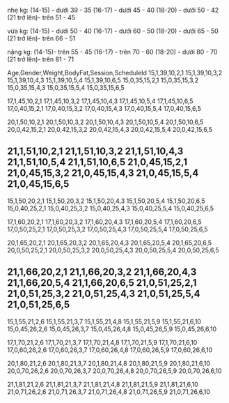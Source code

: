 nhẹ kg: (14-15) -   dưới 39 - 35
	(16-17)     -   dưới 45 - 40
	(18-20)     -   dưới 50 - 42
	(21 trở lên)-   trên 51 - 45

vừa kg: (14-15) -   dưới 50 - 40
	(16-17)     -   dưới 60 - 50
	(18-20)     -   dưới 65 - 50
	(21 trở lên)-   trên 66 - 51

nặng kg: (14-15)-   trên 55 - 45
	(16-17)     -   trên 70 - 60
	(18-20)     -   dưới 80 - 70
	(21 trở lên)-   trên 81 - 71

Age,Gender,Weight,BodyFat,Session,ScheduleId
15,1,39,10,2,1
15,1,39,10,3,2
15,1,39,10,4,3
15,1,39,10,5,4
15,1,39,10,6,5
15,0,35,15,2,1
15,0,35,15,3,2
15,0,35,15,4,3
15,0,35,15,5,4
15,0,35,15,6,5

17,1,45,10,2,1
17,1,45,10,3,2
17,1,45,10,4,3
17,1,45,10,5,4
17,1,45,10,6,5
17,0,40,15,2,1
17,0,40,15,3,2
17,0,40,15,4,3
17,0,40,15,5,4
17,0,40,15,6,5

20,1,50,10,2,1
20,1,50,10,3,2
20,1,50,10,4,3
20,1,50,10,5,4
20,1,50,10,6,5
20,0,42,15,2,1
20,0,42,15,3,2
20,0,42,15,4,3
20,0,42,15,5,4
20,0,42,15,6,5

21,1,51,10,2,1
21,1,51,10,3,2
21,1,51,10,4,3
21,1,51,10,5,4
21,1,51,10,6,5
21,0,45,15,2,1
21,0,45,15,3,2
21,0,45,15,4,3
21,0,45,15,5,4
21,0,45,15,6,5
--------------------------------------
15,1,50,20,2,1
15,1,50,20,3,2
15,1,50,20,4,3
15,1,50,20,5,4
15,1,50,20,6,5
15,0,40,25,2,1
15,0,40,25,3,2
15,0,40,25,4,3
15,0,40,25,5,4
15,0,40,25,6,5

17,1,60,20,2,1
17,1,60,20,3,2
17,1,60,20,4,3
17,1,60,20,5,4
17,1,60,20,6,5
17,0,50,25,2,1
17,0,50,25,3,2
17,0,50,25,4,3
17,0,50,25,5,4
17,0,50,25,6,5

20,1,65,20,2,1
20,1,65,20,3,2
20,1,65,20,4,3
20,1,65,20,5,4
20,1,65,20,6,5
20,0,50,25,2,1
20,0,50,25,3,2
20,0,50,25,4,3
20,0,50,25,5,4
20,0,50,25,6,5

21,1,66,20,2,1
21,1,66,20,3,2
21,1,66,20,4,3
21,1,66,20,5,4
21,1,66,20,6,5
21,0,51,25,2,1
21,0,51,25,3,2
21,0,51,25,4,3
21,0,51,25,5,4
21,0,51,25,6,5
--------------------------------------
15,1,55,21,2,6
15,1,55,21,3,7
15,1,55,21,4,8
15,1,55,21,5,9
15,1,55,21,6,10
15,0,45,26,2,6
15,0,45,26,3,7
15,0,45,26,4,8
15,0,45,26,5,9
15,0,45,26,6,10

17,1,70,21,2,6
17,1,70,21,3,7
17,1,70,21,4,8
17,1,70,21,5,9
17,1,70,21,6,10
17,0,60,26,2,6
17,0,60,26,3,7
17,0,60,26,4,8
17,0,60,26,5,9
17,0,60,26,6,10

20,1,80,21,2,6
20,1,80,21,3,7
20,1,80,21,4,8
20,1,80,21,5,9
20,1,80,21,6,10
20,0,70,26,2,6
20,0,70,26,3,7
20,0,70,26,4,8
20,0,70,26,5,9
20,0,70,26,6,10

21,1,81,21,2,6
21,1,81,21,3,7
21,1,81,21,4,8
21,1,81,21,5,9
21,1,81,21,6,10
21,0,71,26,2,6
21,0,71,26,3,7
21,0,71,26,4,8
21,0,71,26,5,9
21,0,71,26,6,10
